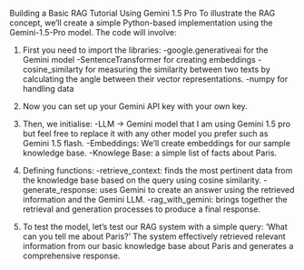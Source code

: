 Building a Basic RAG Tutorial Using Gemini 1.5 Pro
To illustrate the RAG concept, we’ll create a simple Python-based implementation using the Gemini-1.5-Pro model. The code will involve:

1. First you need to import the libraries:
-google.generativeai for the Gemini model
-SentenceTransformer for creating embeddings
-cosine_similarty for measuring the similarity between two texts by calculating the angle between their vector representations.
-numpy for handling data

2. Now you can set up your Gemini API key with your own key.
   
3. Then, we initialise:
-LLM → Gemini model that I am using Gemini 1.5 pro but feel free to replace it with any other model you prefer such as Gemini 1.5 flash.
-Embeddings: We’ll create embeddings for our sample knowledge base.
-Knowlege Base: a simple list of facts about Paris.

4. Defining functions:
-retrieve_context: finds the most pertinent data from the knowledge base based on the query using cosine similarity.
-generate_response: uses Gemini to create an answer using the retrieved information and the Gemini LLM.
-rag_with_gemini: brings together the retrieval and generation processes to produce a final response.

5. To test the model, let’s test our RAG system with a simple query: ‘What can you tell me about Paris?’ The system effectively retrieved relevant information from our basic knowledge base about Paris and generates a comprehensive response.
